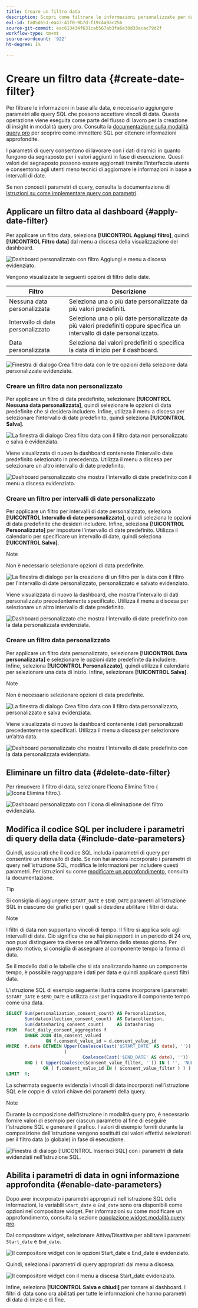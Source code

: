 ```yaml
---
title: Creare un filtro data
description: Scopri come filtrare le informazioni personalizzate per data.
exl-id: fa05d651-ea43-41f0-9b7d-f19c4a9ac256
source-git-commit: eac613434f631cab567ab3fa6e30d33acac79d2f
workflow-type: tm+mt
source-wordcount: '922'
ht-degree: 1%

---
```


# Creare un filtro data {#create-date-filter}

Per filtrare le informazioni in base alla data, è necessario aggiungere parametri alle query SQL che possono accettare vincoli di data. Questa operazione viene eseguita come parte del flusso di lavoro per la creazione di insight in modalità query pro. Consulta la [documentazione sulla modalità query pro](../overview.md#query-pro-mode) per scoprire come immettere SQL per ottenere informazioni approfondite.

I parametri di query consentono di lavorare con i dati dinamici in quanto fungono da segnaposto per i valori aggiunti in fase di esecuzione. Questi valori dei segnaposto possono essere aggiornati tramite l’interfaccia utente e consentono agli utenti meno tecnici di aggiornare le informazioni in base a intervalli di date.

Se non conosci i parametri di query, consulta la documentazione di [istruzioni su come implementare query con parametri](../../../query-service/ui/parameterized-queries.md).

## Applicare un filtro data al dashboard {#apply-date-filter}

Per applicare un filtro data, seleziona **[!UICONTROL Aggiungi filtro]**, quindi **[!UICONTROL Filtro data]** dal menu a discesa della visualizzazione del dashboard.

![Dashboard personalizzato con filtro Aggiungi e menu a discesa evidenziato.](../../images/sql-insights-query-pro-mode/add-filter.png)

Vengono visualizzate le seguenti opzioni di filtro delle date.

| Filtro | Descrizione |
| --- | --- |
| Nessuna data personalizzata | Seleziona una o più date personalizzate da più valori predefiniti. |
| Intervallo di date personalizzato | Seleziona una o più date personalizzate da più valori predefiniti oppure specifica un intervallo di date personalizzato. |
| Data personalizzata | Seleziona dai valori predefiniti o specifica la data di inizio per il dashboard. |

![Finestra di dialogo Crea filtro data con le tre opzioni della selezione data personalizzate evidenziate.](../../images/sql-insights-query-pro-mode/create-date-filter.png)

### Creare un filtro data non personalizzato

Per applicare un filtro di data predefinito, selezionare **[!UICONTROL Nessuna data personalizzata]**, quindi selezionare le opzioni di data predefinite che si desidera includere. Infine, utilizza il menu a discesa per selezionare l&#39;intervallo di date predefinito, quindi seleziona **[!UICONTROL Salva]**.

![La finestra di dialogo Crea filtro data con il filtro data non personalizzato e salva è evidenziata.](../../images/sql-insights-query-pro-mode/no-custom-date-filter.png)

Viene visualizzata di nuovo la dashboard contenente l’intervallo date predefinito selezionato in precedenza. Utilizza il menu a discesa per selezionare un altro intervallo di date predefinito.

![Dashboard personalizzato che mostra l&#39;intervallo di date predefinito con il menu a discesa evidenziato.](../../images/sql-insights-query-pro-mode/no-custom-date-filter-results.png)

### Creare un filtro per intervalli di date personalizzato

Per applicare un filtro per intervalli di date personalizzato, seleziona **[!UICONTROL Intervallo di date personalizzato]**, quindi seleziona le opzioni di data predefinite che desideri includere. Infine, seleziona **[!UICONTROL Personalizzato]** per impostare l&#39;intervallo di date predefinito. Utilizza il calendario per specificare un intervallo di date, quindi seleziona **[!UICONTROL Salva]**.

>[!NOTE]
>
>Non è necessario selezionare opzioni di data predefinite.

![La finestra di dialogo per la creazione di un filtro per la data con il filtro per l&#39;intervallo di date personalizzato, personalizzato e salvato evidenziato.](../../images/sql-insights-query-pro-mode/custom-date-range-filter.png)

Viene visualizzata di nuovo la dashboard, che mostra l’intervallo di dati personalizzato precedentemente specificato. Utilizza il menu a discesa per selezionare un altro intervallo di date predefinito.

![Dashboard personalizzato che mostra l&#39;intervallo di date predefinito con la data personalizzata evidenziata.](../../images/sql-insights-query-pro-mode/custom-date-range-filter-results.png)

### Creare un filtro data personalizzato

Per applicare un filtro data personalizzato, selezionare **[!UICONTROL Data personalizzata]** e selezionare le opzioni date predefinite da includere. Infine, seleziona **[!UICONTROL Personalizzato]**, quindi utilizza il calendario per selezionare una data di inizio. Infine, selezionare **[!UICONTROL Salva]**.

>[!NOTE]
>
>Non è necessario selezionare opzioni di data predefinite.

![La finestra di dialogo Crea filtro data con il filtro data personalizzato, personalizzato e salva evidenziata.](../../images/sql-insights-query-pro-mode/custom-date-filter.png)

Viene visualizzata di nuovo la dashboard contenente i dati personalizzati precedentemente specificati. Utilizza il menu a discesa per selezionare un’altra data.

![Dashboard personalizzato che mostra l&#39;intervallo di date predefinito con la data personalizzata evidenziata.](../../images/sql-insights-query-pro-mode/custom-date-filter-results.png)

## Eliminare un filtro data {#delete-date-filter}

Per rimuovere il filtro di data, selezionare l&#39;icona Elimina filtro (![Icona Elimina filtro.](/help/images/icons/filter-delete.png)).

![Dashboard personalizzato con l&#39;icona di eliminazione del filtro evidenziata.](../../images/sql-insights-query-pro-mode/delete-date-filter.png)

## Modifica il codice SQL per includere i parametri di query della data {#include-date-parameters}

Quindi, assicurati che il codice SQL includa i parametri di query per consentire un intervallo di date. Se non hai ancora incorporato i parametri di query nell’istruzione SQL, modifica le informazioni per includere questi parametri. Per istruzioni su come [modificare un approfondimento](../overview.md#edit), consulta la documentazione.

>[!TIP]
>
>Si consiglia di aggiungere `$START_DATE` e `$END_DATE` parametri all&#39;istruzione SQL in ciascuno dei grafici per i quali si desidera abilitare i filtri di data.

>[!NOTE]
>
>I filtri di data non supportano vincoli di tempo. Il filtro si applica solo agli intervalli di date. Ciò significa che se hai più rapporti in un periodo di 24 ore, non puoi distinguere tra diverse ore all’interno dello stesso giorno. Per questo motivo, si consiglia di assegnare al componente tempo la forma di data.

Se il modello dati o le tabelle che si sta analizzando hanno un componente tempo, è possibile raggruppare i dati per data e quindi applicare questi filtri data.

L&#39;istruzione SQL di esempio seguente illustra come incorporare i parametri `$START_DATE` e `$END_DATE` e utilizza `cast` per inquadrare il componente tempo come una data.

```sql
SELECT Sum(personalization_consent_count) AS Personalization,
       Sum(datacollection_consent_count)  AS Datacollection,
       Sum(datasharing_consent_count)     AS Datasharing
FROM   fact_daily_consent_aggregates f
       INNER JOIN dim_consent_valued
               ON f.consent_value_id = d.consent_value_id
WHERE  f.date BETWEEN Upper(Coalesce(Cast('$START_DATE' AS date), '')) AND Upper
                      (
                             Coalesce(Cast('$END_DATE' AS date), ''))
       AND ( ( Upper(Coalesce($consent_value_filter, '')) IN ( '', 'NULL' ) )
              OR ( f.consent_value_id IN ( $consent_value_filter ) ) )
LIMIT  0; 
```

La schermata seguente evidenzia i vincoli di data incorporati nell’istruzione SQL e le coppie di valori chiave dei parametri della query.

>[!NOTE]
>
>Durante la composizione dell’istruzione in modalità query pro, è necessario fornire valori di esempio per ciascun parametro al fine di eseguire l’istruzione SQL e generare il grafico. I valori di esempio forniti durante la composizione dell’istruzione vengono sostituiti dai valori effettivi selezionati per il filtro data (o globale) in fase di esecuzione.

![Finestra di dialogo [!UICONTROL Inserisci SQL] con i parametri di data evidenziati nell&#39;istruzione SQL.](../../images/sql-insights-query-pro-mode/sql-date-parameters.png)

## Abilita i parametri di data in ogni informazione approfondita {#enable-date-parameters}

Dopo aver incorporato i parametri appropriati nell&#39;istruzione SQL delle informazioni, le variabili `Start_date` e `End_date` sono ora disponibili come opzioni nel compositore widget. Per informazioni su come modificare un approfondimento, consulta la sezione [popolazione widget modalità query pro](../overview.md#populate-widget).

Dal compositore widget, selezionare Attiva/Disattiva per abilitare i parametri `Start_date` e `End_date`.

![Il compositore widget con le opzioni Start_date e End_date è evidenziato.](../../images/sql-insights-query-pro-mode/widget-composer-date-filter-toggles.png)

Quindi, seleziona i parametri di query appropriati dai menu a discesa.

![Il compositore widget con il menu a discesa Start_date evidenziato.](../../images/sql-insights-query-pro-mode/widget-composer-date-filter-dropdown.png)

Infine, seleziona **[!UICONTROL Salva e chiudi]** per tornare al dashboard. I filtri di data sono ora abilitati per tutte le informazioni che hanno parametri di data di inizio e di fine.
